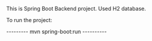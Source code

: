 This is Spring Boot Backend project.
Used H2 database.

To run the project:

--------- mvn spring-boot:run ----------
